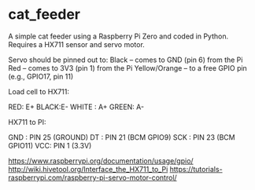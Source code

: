 # cat_feeder
A simple cat feeder using a Raspberry Pi Zero and coded in Python.
Requires a HX711 sensor and servo motor.

Servo should be pinned out to:
Black – comes to GND (pin 6) from the Pi
Red – comes to 3V3 (pin 1) from the Pi
Yellow/Orange – to a free GPIO pin (e.g., GPIO17, pin 11)

Load cell to HX711:

RED: E+
BLACK:E-
WHITE : A+
GREEN: A-

HX711 to PI:

GND : PIN 25 (GROUND)
DT : PIN 21 (BCM GPIO9)
SCK : PIN 23 (BCM GPIO11)
VCC: PIN 1 (3.3V)

https://www.raspberrypi.org/documentation/usage/gpio/
http://wiki.hivetool.org/Interface_the_HX711_to_Pi
https://tutorials-raspberrypi.com/raspberry-pi-servo-motor-control/
